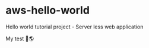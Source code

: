 # aws-hello-world
Hello world tutorial project - Server less web application

My test :pray::earth_americas:
